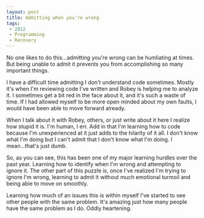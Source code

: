 ```yaml
---
layout: post
title: Admitting when you're wrong
tags: 
 - 2012
 - Programming
 - Recovery
---
```


No one likes to do this...admitting you're wrong can be humliating at times.  But being unable to admit it prevents you from accomplishing so many important things.  

I have a difficult time admitting I don't understand code sometimes.  Mostly it's when I'm reviewing code I've written and Robey is helping me to analyze it.  I sometimes get a bit red in the face about it, and it's such a waste of time.  If I had allowed myself to be more open minded about my own faults, I would have been able to move forward already.  

When I talk about it with Robey, others, or just write about it here I realize how stupid it is.  I'm human, I err.  Add in that I'm learning how to code because I'm unexperienced at it just adds to the hilarity of it all.  I don't know what I'm doing but I can't admit that I don't know what I'm doing.  I mean...that's just dumb.

So, as you can see, this has been one of my major learning hurdles over the past year.  Learning how to identify when I'm wrong and attempting to ignore it.  The other part of this puzzle is, once I've realized I'm trying to ignore I'm wrong, learning to admit it without much emotional turmoil and being able to move on smoothly.  

Learning how much of an issues this is within myself I've started to see other people with the same problem.  It's amazing just how many people have the same problem as I do.  Oddly heartening.     
